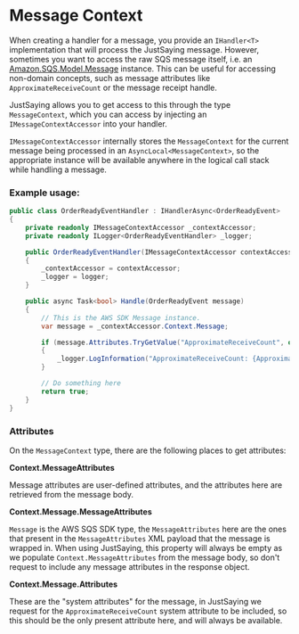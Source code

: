 # Message Context

When creating a handler for a message, you provide an `IHandler<T>` implementation that will process the JustSaying message. However, sometimes you want to access the raw SQS message itself, i.e. an [Amazon.SQS.Model.Message](https://docs.aws.amazon.com/sdkfornet/v3/apidocs/items/SQS/TMessage.html) instance. This can be useful for accessing non-domain concepts, such as message attributes like `ApproximateReceiveCount` or the message receipt handle.

JustSaying allows you to get access to this through the type `MessageContext`, which you can access by injecting an `IMessageContextAccessor` into your handler.

`IMessageContextAccessor` internally stores the `MessageContext` for the current message being processed in an `AsyncLocal<MessageContext>`, so the appropriate instance will be available anywhere in the logical call stack while handling a message.

### Example usage:
```csharp
public class OrderReadyEventHandler : IHandlerAsync<OrderReadyEvent>
{
    private readonly IMessageContextAccessor _contextAccessor;
    private readonly ILogger<OrderReadyEventHandler> _logger;

    public OrderReadyEventHandler(IMessageContextAccessor contextAccessor, ILogger<OrderReadyEventHandler> logger)
    {
        _contextAccessor = contextAccessor;
        _logger = logger;
    }

    public async Task<bool> Handle(OrderReadyEvent message)
    {
        // This is the AWS SDK Message instance.
        var message = _contextAccessor.Context.Message;

        if (message.Attributes.TryGetValue("ApproximateReceiveCount", out var approximateReceiveCount))
        {
            _logger.LogInformation("ApproximateReceiveCount: {ApproximateReceiveCount}", approximateReceiveCount);
        }

        // Do something here
        return true;
    }
}
```

### Attributes

On the `MessageContext` type, there are the following places to get attributes:

**Context.MessageAttributes**

Message attributes are user-defined attributes, and the attributes here are retrieved from the message body.

**Context.Message.MessageAttributes**

`Message` is the AWS SQS SDK type, the `MessageAttributes` here are the ones that present in the `MessageAttributes` XML payload that the message is wrapped in. When using JustSaying, this property will always be empty as we populate `Context.MessageAttributes` from the message body, so don't request to include any message attributes in the response object.

**Context.Message.Attributes**

These are the "system attributes" for the message, in JustSaying we request for the `ApproximateReceiveCount` system attribute to be included, so this should be the only present attribute here, and will always be available.
